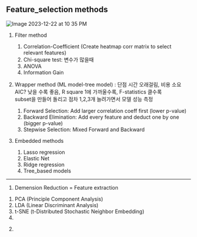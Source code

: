 
## Feature_selection methods


![Image 2023-12-22 at 10 35 PM](https://github.com/scottmsoh/ref_ML/assets/112598791/a5b89218-80fc-413c-afc2-f527b55d2353)


1. Filter method</br>
   1) Correlation-Coefficient (Create heatmap corr matrix to select relevant features)</br>
   2) Chi-square test: 변수가 많을때</br>
   3) ANOVA</br>
   4) Information Gain</br>

2. Wrapper method (ML model-tree model) : 단점 시간 오래걸림, 비용 소요</br>
   AIC? 낮을 수록 좋음, R square 1에 가까울수록, F-statistics 클수록</br>
   subset을 만들어 돌리고 점차 1,2,3개 늘려가면서 모델 성능 측정</br>
   
   1) Forward Selection: Add larger correlation coeff first (lower p-value)</br>
   2) Backward Elimination: Add every feature and deduct one by one (bigger p-value)</br>
   3) Stepwise Selection: Mixed Forward and Backward</br>

3. Embedded methods</br>
   1) Lasso regression</br>
   2) Elastic Net</br>
   3) Ridge regression</br>
   4) Tree_based models</br>
      
---------------------------------------------------------------
1. Demension Reduction = Feature extraction</br>
  1) PCA (Principle Component Analysis)</br>
  2) LDA (Linear Discriminant Analysis)</br>
  3) t-SNE (t-Distributed Stochastic Neighbor Embedding)</br>
  4) </br>

2. 
